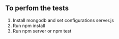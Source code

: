 ## To perfom the tests

1. Install mongodb and set configurations server.js  
2. Run npm install
3. Run npm server or npm test
